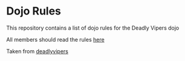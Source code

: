 Dojo Rules
==========

This repository contains a list of dojo rules for the Deadly Vipers dojo

All members should read the rules [here](Rules)

Taken from [deadlyvipers](https://github.com/deadlyvipers)

